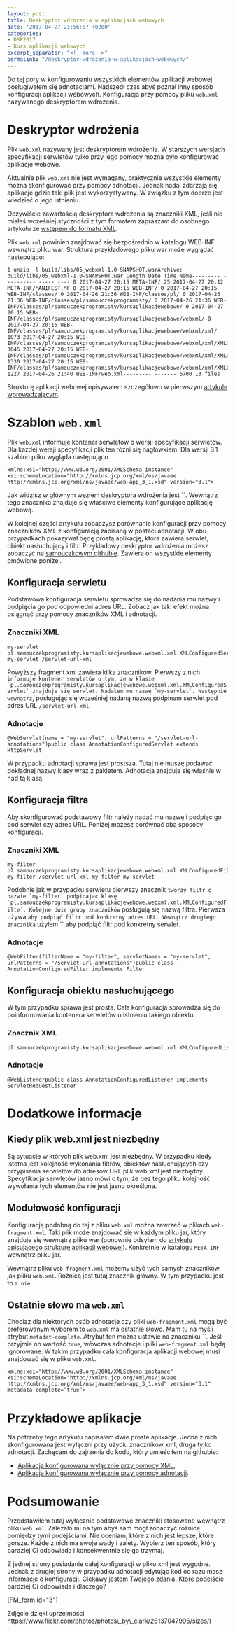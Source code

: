 ```yaml
---
layout: post
title: Deskryptor wdrożenia w aplikacjach webowych
date: '2017-04-27 21:56:57 +0200'
categories:
- DSP2017
- Kurs aplikacji webowych
excerpt_separator: "<!--more-->"
permalink: "/deskryptor-wdrozenia-w-aplikacjach-webowych/"
---
```

Do tej pory w konfigurowaniu wszystkich elementów aplikacji webowej posługiwałem się adnotacjami. Nadszedł czas abyś poznał inny sposób konfiguracji aplikacji webowych. Konfiguracja przy pomocy pliku `web.xml` nazywanego deskryptorem wdrożenia.

# Deskryptor wdrożenia
  
Plik `web.xml` nazywany jest deskryptorem wdrożenia. W starszych wersjach specyfikacji serwletów tylko przy jego pomocy można było konfigurować aplikacje webowe.

Aktualnie plik `web.xml` nie jest wymagany, praktycznie wszystkie elementy można skonfigurować przy pomocy adnotacji. Jednak nadal zdarzają się aplikacje gdzie taki plik jest wykorzystywany. W związku z tym dobrze jest wiedzieć o jego istnieniu.

Oczywiście zawartością deskryptora wdrożenia są znaczniki XML, jeśli nie miałeś wcześniej styczności z tym formatem zapraszam do osobnego artykułu ze [wstępem do formatu XML](http://www.samouczekprogramisty.pl/xml-dla-poczatkujacych/).

Plik `web.xml` powinien znajdować się bezpośrednio w katalogu WEB-INF wewnątrz pliku war. Struktura przykładowego pliku war może wyglądać następująco:

    $ unzip -l build/libs/05_webxml-1.0-SNAPSHOT.warArchive: build/libs/05_webxml-1.0-SNAPSHOT.war Length Date Time Name--------- ---------- ----- ---- 0 2017-04-27 20:15 META-INF/ 25 2017-04-27 20:12 META-INF/MANIFEST.MF 0 2017-04-27 20:15 WEB-INF/ 0 2017-04-27 20:15 WEB-INF/classes/ 0 2017-04-26 21:36 WEB-INF/classes/pl/ 0 2017-04-26 21:36 WEB-INF/classes/pl/samouczekprogramisty/ 0 2017-04-26 21:36 WEB-INF/classes/pl/samouczekprogramisty/kursaplikacjewebowe/ 0 2017-04-27 20:15 WEB-INF/classes/pl/samouczekprogramisty/kursaplikacjewebowe/webxml/ 0 2017-04-27 20:15 WEB-INF/classes/pl/samouczekprogramisty/kursaplikacjewebowe/webxml/xml/ 1073 2017-04-27 20:15 WEB-INF/classes/pl/samouczekprogramisty/kursaplikacjewebowe/webxml/xml/XMLConfiguredListener.class 3045 2017-04-27 20:15 WEB-INF/classes/pl/samouczekprogramisty/kursaplikacjewebowe/webxml/xml/XMLConfiguredServlet.class 1330 2017-04-27 20:15 WEB-INF/classes/pl/samouczekprogramisty/kursaplikacjewebowe/webxml/xml/XMLConfiguredFilter.class 1227 2017-04-26 21:40 WEB-INF/web.xml--------- ------- 6700 13 files

  
Strukturę aplikacji webowej opisywałem szczegółowo w pierwszym [artykule wprowadzającym](http://www.samouczekprogramisty.pl/serwlety-w-aplikacjach-webowych/).
# Szablon `web.xml`
  
Plik `web.xml` informuje kontener serwletów o wersji specyfikacji serwletów. Dla każdej wersji specyfikacji plik ten różni się nagłówkiem. Dla wersji 3.1 szablon pliku wygląda następująco

    xmlns:xsi="http://www.w3.org/2001/XMLSchema-instance" xsi:schemaLocation="http://xmlns.jcp.org/xml/ns/javaee http://xmlns.jcp.org/xml/ns/javaee/web-app_3_1.xsd" version="3.1">

  
Jak widzisz w głównym węzłem deskryptora wdrożenia jest ``. Wewnątrz tego znacznika znajduje się właściwe elementy konfigurujące aplikację webową.

W kolejnej części artykułu zobaczysz porównanie konfiguracji przy pomocy znaczników XML z konfiguracją zapisaną w postaci adnotacji. W obu przypadkach pokazywał będę prostą aplikację, która zawiera serwlet, obiekt nasłuchujący i filtr. Przykładowy deskryptor wdrożenia możesz zobaczyć na [samouczkowym githubie](https://github.com/SamouczekProgramisty/KursAplikacjeWebowe/blob/master/05_webxml/src/main/webapp/WEB-INF/web.xml). Zawiera on wszystkie elementy omówione poniżej.

## Konfiguracja serwletu
  
Podstawowa konfiguracja serwletu sprowadza się do nadania mu nazwy i podpięcia go pod odpowiedni adres URL. Zobacz jak taki efekt można osiągnąć przy pomocy znaczników XML i adnotacji.
### Znaczniki XML

    my-servlet pl.samouczekprogramisty.kursaplikacjewebowe.webxml.xml.XMLConfiguredServlet my-servlet /servlet-url-xml

  
Powyższy fragment xml zawiera kilka znaczników. Pierwszy z nich `` informuje kontener serwletów o tym, ze w klasie `pl.samouczekprogramisty.kursaplikacjewebowe.webxml.xml.XMLConfiguredServlet` znajduje się serwlet. Nadałem mu nazwę `my-servlet`. Następnie wewnątrz ``, posługując się wcześniej nadaną nazwą podpinam serwlet pod adres URL `/servlet-url-xml`.
### Adnotacje

    @WebServlet(name = "my-servlet", urlPatterns = "/servlet-url-annotations")public class AnnotationConfiguredServlet extends HttpServlet

  
W przypadku adnotacji sprawa jest prostsza. Tutaj nie muszę podawać dokładnej nazwy klasy wraz z pakietem. Adnotacja znajduje się właśnie w nad tą klasą.
## Konfiguracja filtra
  
Aby skonfigurować podstawowy filtr należy nadać mu nazwę i podpiąć go pod serwlet czy adres URL. Poniżej możesz porównać oba sposoby konfiguracji.
### Znaczniki XML

    my-filter pl.samouczekprogramisty.kursaplikacjewebowe.webxml.xml.XMLConfiguredFilter my-filter /servlet-url-xml my-filter my-servlet

  
Podobnie jak w przypadku serwletu pierwszy znacznik `` tworzy filtr o nazwie `my-filter` podpinając klasę `pl.samouczekprogramisty.kursaplikacjewebowe.webxml.xml.XMLConfiguredFilte`. Kolejne dwie grupy znaczników `` posługują się nazwą filtra. Pierwsza używa `` aby podpiąć filtr pod konkretny adres URL. Wewnątrz drugiego znacznika `` użyłem `` aby podpiąć filtr pod konkretny serwlet.
### Adnotacje

    @WebFilter(filterName = "my-filter", servletNames = "my-servlet", urlPatterns = "/servlet-url-annotations")public class AnnotationConfiguredFilter implements Filter

## Konfiguracja obiektu nasłuchującego
  
W tym przypadku sprawa jest prosta. Cała konfiguracja sprowadza się do poinformowania kontenera serwletów o istnieniu takiego obiektu.
### Znacznik XML

    pl.samouczekprogramisty.kursaplikacjewebowe.webxml.xml.XMLConfiguredListener

### Adnotacje

    @WebListenerpublic class AnnotationConfiguredListener implements ServletRequestListener

# Dodatkowe informacje

## Kiedy plik web.xml jest niezbędny
  
Są sytuacje w których plik web.xml jest niezbędny. W przypadku kiedy istotna jest kolejność wykonania filtrów, obiektów nasłuchujących czy przypisania serwletów do adresów URL plik web.xml jest niezbędny. Specyfikacja serwletów jasno mówi o tym, że bez tego pliku kolejność wywołania tych elementów nie jest jasno określona.
## Modułowość konfiguracji
  
Konfigurację podobną do tej z pliku `web.xml` można zawrzeć w plikach `web-fragment.xml`. Taki plik może znajdować się w każdym pliku jar, który znajduje się wewnątrz pliku war (ponownie odsyłam do [artykułu opisującego strukturę aplikacji webowej](http://www.samouczekprogramisty.pl/serwlety-w-aplikacjach-webowych/)). Konkretnie w katalogu `META-INF` wewnątrz pliku jar.

Wewnątrz pliku `web-fragment.xml` możemy użyć tych samych znaczników jak pliku `web.xml`. Różnicą jest tutaj znacznik główny. W tym przypadku jest to `` a nie ``.

## Ostatnie słowo ma `web.xml`
  
Chociaż dla niektórych osób adnotacje czy pliki `web-fragment.xml` mogą być preferowanym wyborem to `web.xml` ma ostatnie słowo. Mam tu na myśli atrybut `metadat-complete`. Atrybut ten można ustawić na znaczniku ``. Jeśli przyjmie on wartość `true`, wówczas adnotacje i pliki `web-fragment.xml` będą ignorowane. W takim przypadku cała konfiguracja aplikacji webowej musi znajdować się w pliku `web.xml`.

    xmlns:xsi="http://www.w3.org/2001/XMLSchema-instance" xsi:schemaLocation="http://xmlns.jcp.org/xml/ns/javaee http://xmlns.jcp.org/xml/ns/javaee/web-app_3_1.xsd" version="3.1" metadata-complete=”true”>

# Przykładowe aplikacje
  
Na potrzeby tego artykułu napisałem dwie proste aplikacje. Jedna z nich skonfigurowana jest wyłączni przy użyciu znaczników xml, druga tylko adnotacji. Zachęcam do zajrzenia do kodu, który umieściłem na githubie:
- [Aplikacja konfigurowana wyłącznie przy pomocy XML](https://github.com/SamouczekProgramisty/KursAplikacjeWebowe/tree/master/05_webxml/src/main),
- [Aplikacja konfigurowana wyłącznie przy pomocy adnotacji](https://github.com/SamouczekProgramisty/KursAplikacjeWebowe/tree/master/05_webxml_annotations/src/main/).
  

# Podsumowanie
  
Przedstawiłem tutaj wyłącznie podstawowe znaczniki stosowane wewnątrz pliku `web.xml`. Zależało mi na tym abyś sam mógł zobaczyć różnicę pomiędzy tymi podejściami. Nie oceniam, które z nich jest lepsze, które gorsze. Każde z nich ma swoje wady i zalety. Wybierz ten sposób, który bardziej Ci odpowiada i konsekwentnie się go trzymaj.

Z jednej strony posiadanie całej konfiguracji w pliku xml jest wygodne. Jednak z drugiej strony w przypadku adnotacji edytując kod od razu masz informacje o konfiguracji. Ciekawy jestem Twojego zdania. Które podejście bardziej Ci odpowiada i dlaczego?

[FM\_form id="3"]

Zdjęcie dzięki uprzejmości https://www.flickr.com/photos/photos\_by\_clark/26137047996/sizes/l

